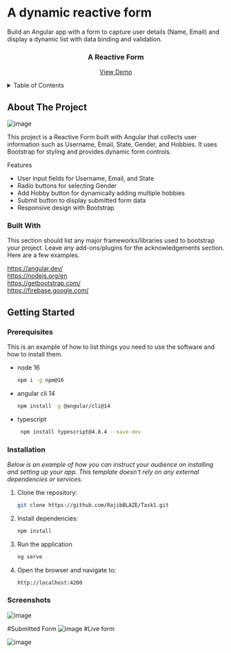# A dynamic reactive form
Build an Angular app with a form to capture user details (Name, Email) and display a dynamic list with data binding and validation.



<h3 align="center">A Reactive Form</h3>
<p align="center">
  <a href="https://rajibblaze.github.io/reactive-form/">View Demo</a>
</p>

<details>
  <summary>Table of Contents</summary>
  <ol>
    <li>
      <a href="#about-the-project">About The Project</a>
      <ul>
        <li><a href="#built-with">Built With</a></li>
      </ul>
    </li>
    <li>
      <a href="#getting-started">Getting Started</a>
      <ul>
        <li><a href="#prerequisites">Prerequisites</a></li>
        <li><a href="#installation">Installation</a></li>
      </ul>
    </li>
  </ol>
</details>


## About The Project
![image](https://github.com/user-attachments/assets/e5c41030-c13e-4a59-a9cf-764b710b2ff8)



This project is a Reactive Form built with Angular that collects user information such as Username, Email, State, Gender, and Hobbies. It uses Bootstrap for styling and provides dynamic form controls.

Features
* User input fields for Username, Email, and State
* Radio buttons for selecting Gender
* Add Hobby button for dynamically adding multiple hobbies
* Submit button to display submitted form data
* Responsive design with Bootstrap

### Built With

This section should list any major frameworks/libraries used to bootstrap your project. Leave any add-ons/plugins for the acknowledgements section. Here are a few examples.

https://angular.dev/<br>
https://nodejs.org/en<br>
https://getbootstrap.com/<br>
https://firebase.google.com/<br>

## Getting Started
### Prerequisites

This is an example of how to list things you need to use the software and how to install them.
* node 16 
  ```sh
  npm i -g npm@16
  ```
* angular cli 14 
  ```sh
  npm install -g @angular/cli@14
  ```
* typescript
  ```sh
   npm install typescript@4.8.4 --save-dev
  ```
### Installation

_Below is an example of how you can instruct your audience on installing and setting up your app. This template doesn't rely on any external dependencies or services._

1. Clone the repository:
   ```sh
   git clone https://github.com/RajibBLAZE/Task1.git
   ```
2. Install dependencies:
   ```sh
   npm install
   ```
3. Run the application
   ```sh
   ng serve
   ```
4. Open the browser and navigate to:
   ```sh
   http://localhost:4200
   ```

### Screenshots

![image](https://github.com/user-attachments/assets/8ef51706-6f4a-4480-a55e-8de5b9baeea9)

#Submitted Form
![image](https://github.com/user-attachments/assets/665965fc-d744-470f-8eb3-17e43765f4d1)
#Live form

![image](https://github.com/user-attachments/assets/389ae05d-52c2-4de6-99e8-b49a90817e71)

